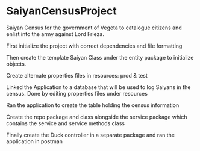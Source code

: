 # SaiyanCensusProject

Saiyan Census for the government of Vegeta to catalogue citizens and enlist into the army against Lord Frieza.

First initialize the project with correct dependencies and file formatting

Then create the template Saiyan Class under the entity package to initialize objects.

Create alternate properties files in resources: prod & test

Linked the Application to a database that will be used to log Saiyans in the census. Done by editing properties files under resources

Ran the application to create the table holding the census information

Create the repo package and class alongside the service package which contains the service and service methods class

Finally create the Duck controller in a separate package and ran the application in postman
